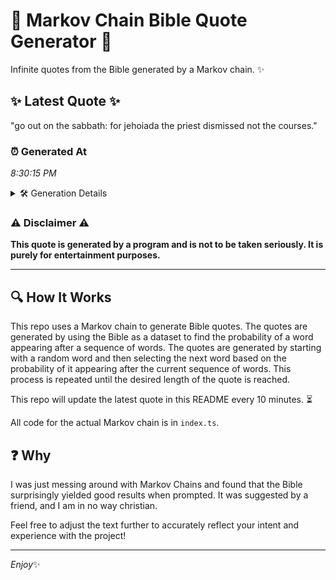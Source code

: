 # 📖 Markov Chain Bible Quote Generator 📖

Infinite quotes from the Bible generated by a Markov chain. ✨

## ✨ Latest Quote ✨
"go out on the sabbath: for jehoiada the priest dismissed not the courses."

### ⏰ Generated At
*8:30:15 PM*

<details>
    <summary>🛠️ Generation Details</summary>
    <p>
        <strong>🌱 Seed:</strong> go<br>
        <strong>🔄 Iterations:</strong> 12<br>
        <strong>📜 Context History:</strong><br>[ go ]: out<br>[ go, out ]: on<br>[ go, out, on ]: the<br>[ go, out, on, the ]: sabbath:<br>[ go, out, on, the, sabbath: ]: for<br>[ go, out, on, the, sabbath:, for ]: jehoiada<br>[ out, on, the, sabbath:, for, jehoiada ]: the<br>[ on, the, sabbath:, for, jehoiada, the ]: priest<br>[ the, sabbath:, for, jehoiada, the, priest ]: dismissed<br>[ sabbath:, for, jehoiada, the, priest, dismissed ]: not<br>[ for, jehoiada, the, priest, dismissed, not ]: the<br>[ jehoiada, the, priest, dismissed, not, the ]: courses.<br>
    </p>
</details>

### ⚠️ Disclaimer ⚠️
**This quote is generated by a program and is not to be taken seriously. It is purely for entertainment purposes.**

---

## 🔍 How It Works

This repo uses a Markov chain to generate Bible quotes. The quotes are generated by using the Bible as a dataset to find the probability of a word appearing after a sequence of words. The quotes are generated by starting with a random word and then selecting the next word based on the probability of it appearing after the current sequence of words. This process is repeated until the desired length of the quote is reached.

This repo will update the latest quote in this README every 10 minutes. ⏳

All code for the actual Markov chain is in `index.ts`.

## ❓ Why

I was just messing around with Markov Chains and found that the Bible surprisingly yielded good results when prompted. 
It was suggested by a friend, and I am in no way christian.

Feel free to adjust the text further to accurately reflect your intent and experience with the project!

---

*Enjoy*✨
